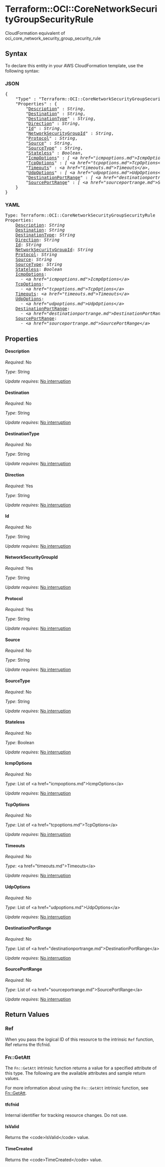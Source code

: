 # Terraform::OCI::CoreNetworkSecurityGroupSecurityRule

CloudFormation equivalent of oci_core_network_security_group_security_rule

## Syntax

To declare this entity in your AWS CloudFormation template, use the following syntax:

### JSON

<pre>
{
    "Type" : "Terraform::OCI::CoreNetworkSecurityGroupSecurityRule",
    "Properties" : {
        "<a href="#description" title="Description">Description</a>" : <i>String</i>,
        "<a href="#destination" title="Destination">Destination</a>" : <i>String</i>,
        "<a href="#destinationtype" title="DestinationType">DestinationType</a>" : <i>String</i>,
        "<a href="#direction" title="Direction">Direction</a>" : <i>String</i>,
        "<a href="#id" title="Id">Id</a>" : <i>String</i>,
        "<a href="#networksecuritygroupid" title="NetworkSecurityGroupId">NetworkSecurityGroupId</a>" : <i>String</i>,
        "<a href="#protocol" title="Protocol">Protocol</a>" : <i>String</i>,
        "<a href="#source" title="Source">Source</a>" : <i>String</i>,
        "<a href="#sourcetype" title="SourceType">SourceType</a>" : <i>String</i>,
        "<a href="#stateless" title="Stateless">Stateless</a>" : <i>Boolean</i>,
        "<a href="#icmpoptions" title="IcmpOptions">IcmpOptions</a>" : <i>[ &lt;a href=&#34;icmpoptions.md&#34;&gt;IcmpOptions&lt;/a&gt;, ... ]</i>,
        "<a href="#tcpoptions" title="TcpOptions">TcpOptions</a>" : <i>[ &lt;a href=&#34;tcpoptions.md&#34;&gt;TcpOptions&lt;/a&gt;, ... ]</i>,
        "<a href="#timeouts" title="Timeouts">Timeouts</a>" : <i>&lt;a href=&#34;timeouts.md&#34;&gt;Timeouts&lt;/a&gt;</i>,
        "<a href="#udpoptions" title="UdpOptions">UdpOptions</a>" : <i>[ &lt;a href=&#34;udpoptions.md&#34;&gt;UdpOptions&lt;/a&gt;, ... ]</i>,
        "<a href="#destinationportrange" title="DestinationPortRange">DestinationPortRange</a>" : <i>[ &lt;a href=&#34;destinationportrange.md&#34;&gt;DestinationPortRange&lt;/a&gt;, ... ]</i>,
        "<a href="#sourceportrange" title="SourcePortRange">SourcePortRange</a>" : <i>[ &lt;a href=&#34;sourceportrange.md&#34;&gt;SourcePortRange&lt;/a&gt;, ... ]</i>
    }
}
</pre>

### YAML

<pre>
Type: Terraform::OCI::CoreNetworkSecurityGroupSecurityRule
Properties:
    <a href="#description" title="Description">Description</a>: <i>String</i>
    <a href="#destination" title="Destination">Destination</a>: <i>String</i>
    <a href="#destinationtype" title="DestinationType">DestinationType</a>: <i>String</i>
    <a href="#direction" title="Direction">Direction</a>: <i>String</i>
    <a href="#id" title="Id">Id</a>: <i>String</i>
    <a href="#networksecuritygroupid" title="NetworkSecurityGroupId">NetworkSecurityGroupId</a>: <i>String</i>
    <a href="#protocol" title="Protocol">Protocol</a>: <i>String</i>
    <a href="#source" title="Source">Source</a>: <i>String</i>
    <a href="#sourcetype" title="SourceType">SourceType</a>: <i>String</i>
    <a href="#stateless" title="Stateless">Stateless</a>: <i>Boolean</i>
    <a href="#icmpoptions" title="IcmpOptions">IcmpOptions</a>: <i>
      - &lt;a href=&#34;icmpoptions.md&#34;&gt;IcmpOptions&lt;/a&gt;</i>
    <a href="#tcpoptions" title="TcpOptions">TcpOptions</a>: <i>
      - &lt;a href=&#34;tcpoptions.md&#34;&gt;TcpOptions&lt;/a&gt;</i>
    <a href="#timeouts" title="Timeouts">Timeouts</a>: <i>&lt;a href=&#34;timeouts.md&#34;&gt;Timeouts&lt;/a&gt;</i>
    <a href="#udpoptions" title="UdpOptions">UdpOptions</a>: <i>
      - &lt;a href=&#34;udpoptions.md&#34;&gt;UdpOptions&lt;/a&gt;</i>
    <a href="#destinationportrange" title="DestinationPortRange">DestinationPortRange</a>: <i>
      - &lt;a href=&#34;destinationportrange.md&#34;&gt;DestinationPortRange&lt;/a&gt;</i>
    <a href="#sourceportrange" title="SourcePortRange">SourcePortRange</a>: <i>
      - &lt;a href=&#34;sourceportrange.md&#34;&gt;SourcePortRange&lt;/a&gt;</i>
</pre>

## Properties

#### Description

_Required_: No

_Type_: String

_Update requires_: [No interruption](https://docs.aws.amazon.com/AWSCloudFormation/latest/UserGuide/using-cfn-updating-stacks-update-behaviors.html#update-no-interrupt)

#### Destination

_Required_: No

_Type_: String

_Update requires_: [No interruption](https://docs.aws.amazon.com/AWSCloudFormation/latest/UserGuide/using-cfn-updating-stacks-update-behaviors.html#update-no-interrupt)

#### DestinationType

_Required_: No

_Type_: String

_Update requires_: [No interruption](https://docs.aws.amazon.com/AWSCloudFormation/latest/UserGuide/using-cfn-updating-stacks-update-behaviors.html#update-no-interrupt)

#### Direction

_Required_: Yes

_Type_: String

_Update requires_: [No interruption](https://docs.aws.amazon.com/AWSCloudFormation/latest/UserGuide/using-cfn-updating-stacks-update-behaviors.html#update-no-interrupt)

#### Id

_Required_: No

_Type_: String

_Update requires_: [No interruption](https://docs.aws.amazon.com/AWSCloudFormation/latest/UserGuide/using-cfn-updating-stacks-update-behaviors.html#update-no-interrupt)

#### NetworkSecurityGroupId

_Required_: Yes

_Type_: String

_Update requires_: [No interruption](https://docs.aws.amazon.com/AWSCloudFormation/latest/UserGuide/using-cfn-updating-stacks-update-behaviors.html#update-no-interrupt)

#### Protocol

_Required_: Yes

_Type_: String

_Update requires_: [No interruption](https://docs.aws.amazon.com/AWSCloudFormation/latest/UserGuide/using-cfn-updating-stacks-update-behaviors.html#update-no-interrupt)

#### Source

_Required_: No

_Type_: String

_Update requires_: [No interruption](https://docs.aws.amazon.com/AWSCloudFormation/latest/UserGuide/using-cfn-updating-stacks-update-behaviors.html#update-no-interrupt)

#### SourceType

_Required_: No

_Type_: String

_Update requires_: [No interruption](https://docs.aws.amazon.com/AWSCloudFormation/latest/UserGuide/using-cfn-updating-stacks-update-behaviors.html#update-no-interrupt)

#### Stateless

_Required_: No

_Type_: Boolean

_Update requires_: [No interruption](https://docs.aws.amazon.com/AWSCloudFormation/latest/UserGuide/using-cfn-updating-stacks-update-behaviors.html#update-no-interrupt)

#### IcmpOptions

_Required_: No

_Type_: List of &lt;a href=&#34;icmpoptions.md&#34;&gt;IcmpOptions&lt;/a&gt;

_Update requires_: [No interruption](https://docs.aws.amazon.com/AWSCloudFormation/latest/UserGuide/using-cfn-updating-stacks-update-behaviors.html#update-no-interrupt)

#### TcpOptions

_Required_: No

_Type_: List of &lt;a href=&#34;tcpoptions.md&#34;&gt;TcpOptions&lt;/a&gt;

_Update requires_: [No interruption](https://docs.aws.amazon.com/AWSCloudFormation/latest/UserGuide/using-cfn-updating-stacks-update-behaviors.html#update-no-interrupt)

#### Timeouts

_Required_: No

_Type_: &lt;a href=&#34;timeouts.md&#34;&gt;Timeouts&lt;/a&gt;

_Update requires_: [No interruption](https://docs.aws.amazon.com/AWSCloudFormation/latest/UserGuide/using-cfn-updating-stacks-update-behaviors.html#update-no-interrupt)

#### UdpOptions

_Required_: No

_Type_: List of &lt;a href=&#34;udpoptions.md&#34;&gt;UdpOptions&lt;/a&gt;

_Update requires_: [No interruption](https://docs.aws.amazon.com/AWSCloudFormation/latest/UserGuide/using-cfn-updating-stacks-update-behaviors.html#update-no-interrupt)

#### DestinationPortRange

_Required_: No

_Type_: List of &lt;a href=&#34;destinationportrange.md&#34;&gt;DestinationPortRange&lt;/a&gt;

_Update requires_: [No interruption](https://docs.aws.amazon.com/AWSCloudFormation/latest/UserGuide/using-cfn-updating-stacks-update-behaviors.html#update-no-interrupt)

#### SourcePortRange

_Required_: No

_Type_: List of &lt;a href=&#34;sourceportrange.md&#34;&gt;SourcePortRange&lt;/a&gt;

_Update requires_: [No interruption](https://docs.aws.amazon.com/AWSCloudFormation/latest/UserGuide/using-cfn-updating-stacks-update-behaviors.html#update-no-interrupt)

## Return Values

### Ref

When you pass the logical ID of this resource to the intrinsic `Ref` function, Ref returns the tfcfnid.

### Fn::GetAtt

The `Fn::GetAtt` intrinsic function returns a value for a specified attribute of this type. The following are the available attributes and sample return values.

For more information about using the `Fn::GetAtt` intrinsic function, see [Fn::GetAtt](https://docs.aws.amazon.com/AWSCloudFormation/latest/UserGuide/intrinsic-function-reference-getatt.html).

#### tfcfnid

Internal identifier for tracking resource changes. Do not use.

#### IsValid

Returns the &lt;code&gt;IsValid&lt;/code&gt; value.

#### TimeCreated

Returns the &lt;code&gt;TimeCreated&lt;/code&gt; value.

